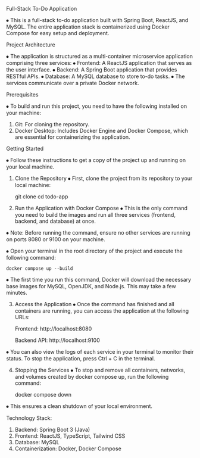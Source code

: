 
Full-Stack To-Do Application

⦁	This is a full-stack to-do application built with Spring Boot, ReactJS, and MySQL. The entire application stack is containerized using Docker Compose for easy setup and deployment.

Project Architecture

⦁	The application is structured as a multi-container microservice application comprising three services:
⦁	Frontend: A ReactJS application that serves as the user interface.
⦁	Backend: A Spring Boot application that provides RESTful APIs.
⦁	Database: A MySQL database to store to-do tasks.
⦁	The services communicate over a private Docker network.

Prerequisites

⦁	To build and run this project, you need to have the following installed on your machine:

1.	Git: For cloning the repository.
2.	Docker Desktop: Includes Docker Engine and Docker Compose, which are essential for containerizing the application.

Getting Started

⦁	Follow these instructions to get a copy of the project up and running on your local machine.

1.	Clone the Repository
⦁	  First, clone the project from its repository to your local machine:
  
  	git clone <your-repository-url>
  	cd todo-app

2. Run the Application with Docker Compose
⦁	  This is the only command you need to build the images and run all three services (frontend, backend, and database) at once.
  
⦁	  Note: Before running the command, ensure no other services are running on ports 8080 or 9100 on your machine.
  
⦁	  Open your terminal in the root directory of the project and execute the following command:
  
  	docker compose up --build
  
⦁	The first time you run this command, Docker will download the necessary base images for MySQL, OpenJDK, and Node.js. This may take a few minutes.

3. Access the Application
⦁	  Once the command has finished and all containers are running, you can access the application at the following URLs:
  
 	 Frontend: http://localhost:8080
  
  	Backend API: http://localhost:9100
  
⦁	  You can also view the logs of each service in your terminal to monitor their status. To stop the application, press Ctrl + C in the terminal.

4. Stopping the Services
⦁	  To stop and remove all containers, networks, and volumes created by docker compose up, run the following command:
  
  	docker compose down
  
⦁	  This ensures a clean shutdown of your local environment.

Technology Stack:

1.	  Backend: Spring Boot 3 (Java)
2.	  Frontend: ReactJS, TypeScript, Tailwind CSS
3.	  Database: MySQL
4.	  Containerization: Docker, Docker Compose
